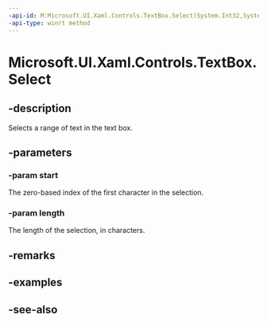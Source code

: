 ```yaml
---
-api-id: M:Microsoft.UI.Xaml.Controls.TextBox.Select(System.Int32,System.Int32)
-api-type: winrt method
---
```


<!-- Method syntax
public void Select(System.Int32 start, System.Int32 length)
-->

# Microsoft.UI.Xaml.Controls.TextBox.Select

## -description
Selects a range of text in the text box.

## -parameters
### -param start
The zero-based index of the first character in the selection.

### -param length
The length of the selection, in characters.

## -remarks

## -examples

## -see-also
